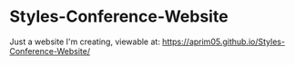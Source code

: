 # Styles-Conference-Website
Just a website I'm creating, viewable at: https://aprim05.github.io/Styles-Conference-Website/
